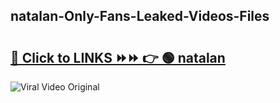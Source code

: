 
 ## natalan-Only-Fans-Leaked-Videos-Files

# <h2><a href="https://mediaupload.pro?natalan">🔗 Click to LINKS ⏩⏩ 👉 🟢 natalan </a></h2>

<a href="https://mediaupload.pro?natalan" rel="nofollow" data-target="animated-image.originalLink"><img src="https://i.ibb.co.com/xMMVF88/686577567.gif" alt="Viral Video Original" style="max-width: 100%; display: inline-block;" data-target="animated-image.originalImage"></a>